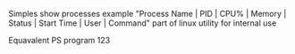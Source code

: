 Simples show processes example 
"Process Name | PID | CPU% | Memory | Status | Start Time | User | Command"
part of linux utility for internal use

Equavalent PS program
123